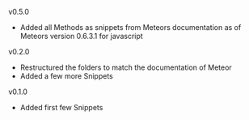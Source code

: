 v0.5.0
 * Added all Methods as snippets from Meteors documentation as of Meteors version 0.6.3.1 for javascript

v0.2.0
 * Restructured the folders to match the documentation of Meteor
 * Added a few more Snippets

v0.1.0
 * Added first few Snippets